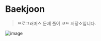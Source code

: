# Baekjoon
> 프로그래머스 문제 풀이 코드 저장소입니다.

![image](https://user-images.githubusercontent.com/82814250/148683297-2177e051-a2c8-489f-8b10-c29bd7921986.png)
